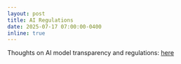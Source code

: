 ```yaml
---
layout: post
title: AI Regulations
date: 2025-07-17 07:00:00-0400
inline: true
---
```


Thoughts on AI model transparency and regulations: <a href="https://nadgowdas.github.io/blog/2025/regulating_ai/" target="blank">here</a> 

 
